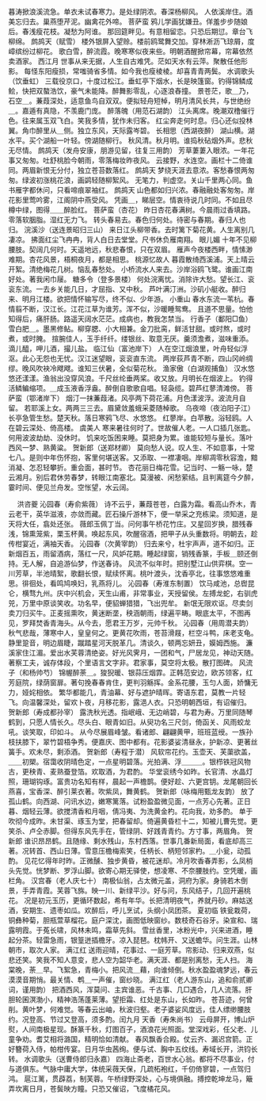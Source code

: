 <!-- { "loadSidebar": true } -->
暮涛掀浪溪流急。单衣未试春寒力。是处绿阴浓。春深杨柳风。 
人依溪岸住。酒美忘归去。巢燕堕芹泥。幽禽花外啼。 
菩萨蛮
鸦儿学画犹嫌丑。佯羞步步随娘后。春浅瘦花枝。凝愁为阿谁。 
那回筵畔见。有意相留恋。只恐后期愆。章台飞柳绵。 
鹧鸪天（赋雪）
楼外银屏入望赊。楼前鸥鹭舞交加。穿林淅沥飞琼屑，度嶂缤纷过柳花。 
歌白雪，醉流霞。晚寒寒似夜来些。明朝酒醒掀帘幕，帘幕依然卖酒家。 
西江月
世事从来无据，人生自古难凭。茫如天水有云萍。聚散任他形影。 
每怪东阳瘦损，常嗤骑省多情。如今我也瘦棱棱。却喜青青两鬓。 
水调歌头（饮垂虹）
三载役京口，十度过松江。垂虹亭下烟水，长是映篷窗。钓得锦鳞成鲙，快把双螯浩饮，豪气未能降。醉舞影零乱，心逐浪舂撞。 
景苍茫，歌＿乃，石空＿。蒹葭深处，适意鱼鸟自双双。便拟轻舟短棹，明月清风长共，与世绝纷＿。嘉遁有真隐，不羡鹿门庞。 
醉落魄（用范石湖韵）
江头离席。晚潮双橹催行色。往来属玉双飞白。笑我多情，犹作未归客。 
红尘奔走何时息。归心还似投林翼。角巾醉里从＿侧。独立东风，天际露岑碧。 
长相思（西湖夜醉）
湖山横。湖水平。买个湖船一叶轻。傍湖随柳行。 
秋风清。秋月明。谁捣秋砧烟外声。悲秋无尽情。 
鹧鸪天（发舟安康，朋游见留，往复三用韵）
芳草萋萋入眼浓。一年花事又匆匆。吐舒桃脸今朝雨，零落梅妆昨夜风。 
云接野，水连空。画栏十二倚谁同。两眉新恨无分付，独立苍苔数落红。 
鹧鸪天
梦绕天涯去意浓。客愁春恨两匆匆。绿波初涨桃花浪，画鹢轻随柳絮风。 
无笔力，判虚空。关山千里两心同。鱼书雁字都休问，只看啼痕翠袖红。 
鹧鸪天
山色都如归兴浓。春融融处客匆匆。岸花影里莺吟雾，江阁阴中燕受风。 
凭画＿，睇层空。情衷待说几时同。不如且尽樽中绿，图得＿＿醉脸红。 
菩萨蛮（杏花）
昨日杏花春满树。今晨雨过香填路。零落软胭脂。湿红无力飞。 
转头春易去。春色归何处。待密与春期。春归人也归。 
浣溪沙（送连景昭归三山）
来日江头柳带香。去时篱下菊花黄。人生离别几凄凉。 
拂面红尘飞冉冉，背人白日去堂堂。尺书休负雁南翔。 
眼儿媚
十年不见柳腰肢。契阔几何时。天遥地远，秋悲春恨，只在双眉。 
雁声今夜楼西畔，情愫渺难期。杏花风景，梧桐夜月，都是相思。 
桃源忆故人
暮霞散绮西溪浦。天上晴云开絮。清绝梅花几树。恼乱春愁处。 
小桥流水人来去。沙岸浴鸥飞鹭。谁画江南好处。著我闲巾屦。 
糖多令（登多景楼）
何处浣离忧。消除许大愁。望长江、衮衮东流。一去乡关能几日，才屈指、又中秋。 
芦叶满汀洲。沙矶小艇收。醉归来、明月江楼。欲把情怀输写尽，终不似、少年游。 
小重山
春水东流一苇杭。春情翦不断，汉江长。江花江草为谁芳。浑不似，沙暖睡鸳鸯。 
且道不思量。怕他知得后，痛肝肠。路遥天阔水茫茫。成病也，教我怎禁当。 
行香子（鄱阳□鱼）
雪白肥＿。墨黑修鲇。柳穿腮、小大相兼。金刀批脔，鲜活甘甜。或时熬，或时煮，或时腌。 
揎腕佳人，玉手纤纤。缕银丝、取意无厌。羹须澹煮，滋味重添。滴儿醯，呷儿酒，撮儿盐。 
临江仙（富池岸下）
人在空江烟浪里，叶舟轻似浮沤。此心无怨也无忧。汉江迷望眼，衮衮直东流。 
两岸荻芦青不断，四山冈岭绸缪。晚风吹袂冷飕飕。谁知三伏暑，全似菊花秋。 
渔家傲（白湖观捕鱼）
汉水悠悠还漾漾。渔翁出没穿风浪。千尺丝纶垂两桨。收又放。月明长在烟波上。 
钓得活鳞鳊缩项。＿成玉液香浮盎。醉倒自歌歌自唱。轻袅缆。碧芦红蓼清滩傍。 
菩萨蛮（鄂渚岸下）
烟汀一抹蒹葭渚。风亭两下荷花浦。月色漾波浮。波流月自留。 
若耶溪上女。两两三三去。眉黛敛羞蛾采菱随棹歌。 
乌夜啼（夜泊阳子江）
长亭急管生愁。楚天秋。落日寒鸦飞尽、水悠悠。 
红蓼岸。白苹散。浴轻鸥。人在碧云深处、倚高楼。 
虞美人
寒来暑往何时了。世故催人老。一人口插几张匙。何用波波劫劫、没休时。 
饥来吃饭困来睡。莫把身为累。谁能较短与量长。落叶西风一梦、熟黄粱。 
贺新郎（送郑材卿）
莫向愁人说。叹人生、不如意事，十常七八。是则中年伤怀抱，客里何堪送客。又添取、一襟凄咽。岸柳凋零秋容澹，黯消凝、怎忍轻攀折。重会面，甚时节。 
杏花丽日梅花雪。记当时、一觞一咏，楚云湘月。别后君休劳春梦，转眼江南塞北。莫漫被、闲愁萦结。且判离筵今夕醉，霎时间、便见兰舟发。空怅望，水云阔。 

　
洪咨夔
沁园春（寿俞紫薇）
诗不云乎，蒹葭苍苍，白露为霜。看高山乔木，青云老干，英华滋液，亦敛而藏。匠石操斤游林下，便一举采之充栋梁。须知道，是天将大任，翕处还张。 
薇郎玉佩丁当。问何事午桥花竹庄。又星回岁换，腊残春浅，锦熏笼紫，栗玉杯黄。唤起东风，吹醒宿酒，把甲子从头重数将。明朝去，趁传柑宴近，满袖天香。 
沁园春（次黄宰韵）
归去来兮，杜宇声声，道不如归。正新烟百五，雨留酒病，落红一尺，风妒花期。睡起绿窗，销残香篆，手板＿颐还倒持。无人解，自追游仙梦，作送春诗。 
风流不似年时。把别墅江山供弈棋。空一川芳草，半池晴絮，歌翻长恨，赋续怀离。桃叶渡头，沈香亭北，往事悠悠难重思。徘徊处，看鸣鸠唤妇，乳燕将儿。 
沁园春（寿淮东制置）
饮马咸池，总辔昆仑，横骛九州。庆中兴机会，天生山甫，非常事业，天授留侯。左搏龙蛇，右驯虎兕，万里中原谈笑收。功名早，便貂蝉猎猎，飞出兜牟。 
新氓无限欢讴。尽卖剑卖刀归买牛。正麦摇熏吹，黄迷断垄，秧涵朝雨，绿遍平畴。眼底太平，不图再见，罗拜焚香青海头。从今去，愿君王万岁，元帅千秋。 
沁园春（用周潜夫韵）
秋气悲哉，薄寒中人，皇皇何之。更黄花吹雨，苍苔滑屐，栏空斗鸭，床老支龟。静里跫音，明边眉睫，蹴踏星河天脱革几。清谈久，顿两忘妍丑，嫫姆西施。 
濂溪家住江湄。爱出水芙蓉清绝姿。好光风霁月，一团和气，尸居龙见，神动天随。著察工夫，诚存体段，个里语言文字非。君家事，莫空将太极。散打图碑。 
风流子（和杨帅芍）
锦幄醉荼＿。狻猊暖、银蒜压烟霏。正韩范安边，欧苏领客，红芳庭院，绿荫窗扉。著句挽春春肯住，更判羽觞挥。金系花腰，玉匀人面，娇慵无力，娅姹相依。 
繁华都能几，青油幕、好与遮护晴晖。寄语东君，莫教一片轻飞。向温馨深处，留欢卜夜，月移花影，露浥人衣。只恐明朝西垣，有诏催归。 
贺新郎（寿成都孙宰）
露洗秋光透。指岷峨、无边峭碧，与君为寿。万里同随琴鹤到，只愿人情长久。尽头白、眼青如旧。从臾功名三尺剑，倚函关、风雨蛟龙吼。谈笑取，印如斗。 
从今尽展眉峰皱。看诸郎、翩翩黄甲，班班蓝绶。一族孙枝扶膝下，翠竹碧梧争秀。便嘉庆、图中都有。花影婆娑清昼永，护新凉、更著丝簧手。欢未尽，剩添酒。 
贺新郎（寿程于潜）
风软帘花约。玉壶天、芙蕖欲盖，＿＿初槊。宿霭收阴晴色定，一点星明碧落。光拍满、浮＿＿＿。银栉铁冠风物古，更秧青、麦熟蚕登箔。欢取酒，为君酌。 
华堂衮绣今如昨。长官清、水晶灯照，珊瑚钩琢。富贵功名知有样，晨起一声檐鹊。便好趁、六更宫钥。龙尾朝回长燕喜，宝香深、醉引莱衣著。吹紫凤，舞黄鹤。 
贺新郎（咏梅用甄龙友韵）
放了孤山鹤。向西湖、问讯水边，嫩寒篱落。试粉盈盈微见面，一点芳心先著。正日暮、烟轻云薄。欲搅清香和月咽，倩冯夷、为洗黄金杓。花向我，劝多酌。 
单于吹彻今成昨。未甘渠、琢玉为堂，把春留却。倚遍黄昏栏十二，知被儿曹先觉。更笑杀、卢仝赤脚。但得东风先手在，管绿阴、好践青青约。方寸事，两眉角。 
贺新郎
谁识昂昂鹤。且随缘、剩水残山，东村西落。世事几番新局面，看底却高三著。况转首、西山日薄。雪意压檐梅索笑，任柄长、柄短邻家杓。＿小瓮，动孤酌。 
见花忆得年时昨。正微醺、独步黄昏，被花迷却。冷月吹香春弄影，么凤梢头先觉。恍梦断、罗浮山脚。欲寄心期无驿使，想凌寒、不奈腰肢约。空凭暖，画栏角。 
汉宫春（老人庆七十）
南极仙翁，占太微元盖，洞府为家。身骑若木倒景，手弄青霞。芙蓉飞旆。映一川、新绿平沙。好与问，东风结子，几回开遍桃花。 
况是初元玉历，更循环数起，希有年华。长把清明夜气，养就丹砂。麻姑送酒，安期生、遗枣如瓜。欢醉后，呼儿烹试，头纲小凤团茶。 
夏初临
铁瓮栽荷，铜彝种菊，胆瓶萱草榴花。庭户深沈，画图低映窗纱。数枝奇石谷牙。染宣和、瑞露明霞。于菟长啸，风林未鸣，霜草先斜。 
雪丝香里，冰粉光中，兴来进酒，睡起分茶。轻雷急雨，银篁迸插檐牙。凉入琵琶。枕帏开、又送蟾华。问生涯。山林朝市，取次人家。 
满江红
送雨迎晴，花事过、一庭芳草。帘影动、归来双燕，似悲还笑。笑我不知人意变，悲人空为韶华老。满天涯、都是别离愁，无人扫。 
海棠晚，荼＿早。飞絮急，青梅小。把风流＿藉，向谁倾倒。秋水盈盈魂梦远，春云漠漠音期悄。最关情、鹎＿一声催，窗纱晓。 
满江红（老人游东山，追和俞贰卿词，谨用韵）
把酒西风，浑莫问、主宾谁恶。千古事、几□遇合，几人流落。肝胆轮囷溟渤小，精神浩荡蓬莱薄。望拒霜、红处是东山，长如昨。 
苍苔迹，何曾削。黄叶梦，何难觉。等春云出岫，秋波归壑。老子婆娑风度远，佳人缥缈腰肢约。况登高、节过又登高，须多酌。闰九月 
天香（寿朱尚书）
云母屏开，博山炉熨，人间南极星现。酥篆千秋，灯图百子，酒浪花光照面。堂深戏彩，任父老、儿童争劝。耆艾相将潞国，精明恰如清献。 
春风飘香合殿。仗云齐、漏迟宫箭。正好簪荷入侍，帕柑传宴。日月华虫茜绚。便与试、胸中五纹线。寿域长开，洪钧长转。 
水调歌头（送曹侍郎归永嘉）
四海止斋老，百世水心翁。都将不尽事业，付与道俱东。气脉中庸大学，体统采薇天保，几疏柘袍红，千仞倚寥碧，一点驾归鸿。 
扈江蓠，贯薜荔，制芙蓉。午桥绿野深处，心与境俱融。搏控乾坤龙马，簸弄坎离日月，苍鬓映方瞳。只恐又催诏，飞度橘花风。 
